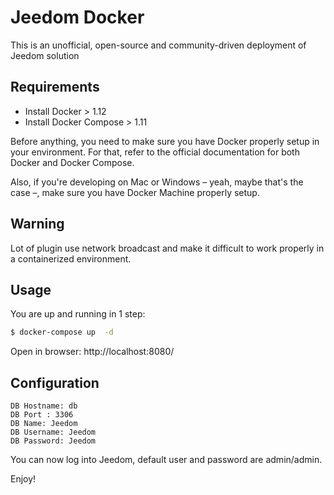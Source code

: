 # Jeedom Docker

This is an unofficial, open-source and community-driven deployment of Jeedom solution

## Requirements

* Install Docker > 1.12
* Install Docker Compose > 1.11

Before anything, you need to make sure you have Docker properly setup in your environment. For that, refer to the official documentation for both Docker and Docker Compose. 

Also, if you're developing on Mac or Windows – yeah, maybe that's the case –, make sure you have Docker Machine properly setup.

## Warning

Lot of plugin use network broadcast and make it difficult to work properly in a containerized environment. 

## Usage

You are up and running in 1 step:

```sh
$ docker-compose up  -d
```

Open in browser: http://localhost:8080/

## Configuration

```ÌNI
DB Hostname: db
DB Port : 3306
DB Name: Jeedom
DB Username: Jeedom
DB Password: Jeedom
```
You can now log into Jeedom, default user and password are admin/admin.

Enjoy!
